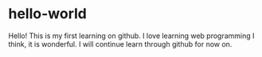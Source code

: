 # hello-world

Hello! This is my first learning on github. I love learning web programming
I think, it is wonderful. I will continue learn through github for now on.
